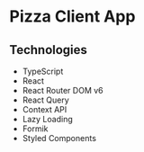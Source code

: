# Pizza Client App

## Technologies

-   TypeScript
-   React
-   React Router DOM v6
-   React Query
-   Context API
-   Lazy Loading
-   Formik
-   Styled Components
